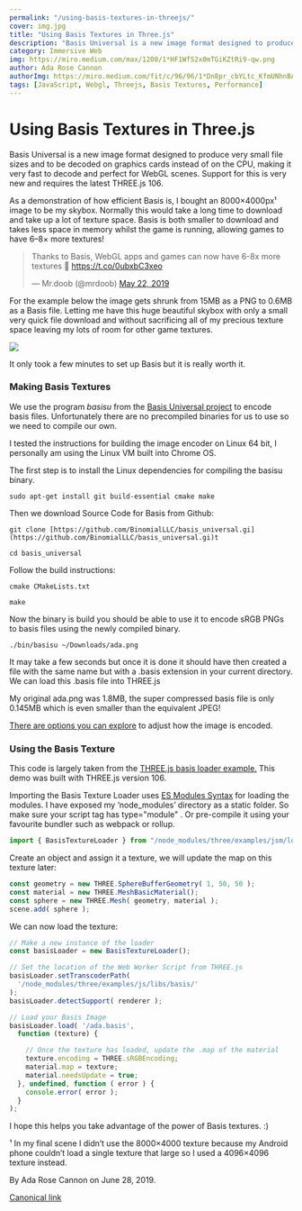 ```yaml
---
permalink: "/using-basis-textures-in-threejs/"
cover: img.jpg
title: "Using Basis Textures in Three.js"
description: "Basis Universal is a new image format designed to produce very small file sizes and to be decoded on graphics cards instead of on the CPU, making it very fast to decode and perfect for WebGL scenes. Support for this is very new and requires the latest THREE.js 106."
category: Immersive Web
img: https://miro.medium.com/max/1200/1*HF1WfS2x0mTGiKZtRi9-qw.png
author: Ada Rose Cannon
authorImg: https://miro.medium.com/fit/c/96/96/1*Dn8pr_cbYLtc_KfmUNhnBA.png
tags: [JavaScript, Webgl, Threejs, Basis Textures, Performance]
---
```


# Using Basis Textures in Three.js

Basis Universal is a new image format designed to produce very small file sizes and to be decoded on graphics cards instead of on the CPU, making it very fast to decode and perfect for WebGL scenes. Support for this is very new and requires the latest THREE.js 106.

As a demonstration of how efficient Basis is, I bought an 8000×4000px¹ image to be my skybox. Normally this would take a long time to download and take up a lot of texture space. Basis is both smaller to download and takes less space in memory whilst the game is running, allowing games to have 6–8× more textures!

<blockquote class="twitter-tweet" data-lang="en"><p lang="en" dir="ltr">Thanks to Basis, WebGL apps and games can now have 6-8x more textures 🤩 <a href="https://t.co/0ubxbC3xeo">https://t.co/0ubxbC3xeo</a></p>&mdash; Mr.doob (@mrdoob) <a href="https://twitter.com/mrdoob/status/1131271177735827456?ref_src=twsrc%5Etfw">May 22, 2019</a></blockquote>
<script async src="https://platform.twitter.com/widgets.js" charset="utf-8"></script>

For the example below the image gets shrunk from 15MB as a PNG to 0.6MB as a Basis file. Letting me have this huge beautiful skybox with only a small very quick file download and without sacrificing all of my precious texture space leaving my lots of room for other game textures.

![](https://cdn-images-1.medium.com/max/4794/1*HF1WfS2x0mTGiKZtRi9-qw.png)

It only took a few minutes to set up Basis but it is really worth it.

### Making Basis Textures

We use the program *basisu* from the [Basis Universal project](https://github.com/binomialLLC/basis_universal) to encode basis files. Unfortunately there are no precompiled binaries for us to use so we need to compile our own.

I tested the instructions for building the image encoder on Linux 64 bit, I personally am using the Linux VM built into Chrome OS.

The first step is to install the Linux dependencies for compiling the basisu binary.

    sudo apt-get install git build-essential cmake make

Then we download Source Code for Basis from Github:

    git clone [https://github.com/BinomialLLC/basis_universal.gi](https://github.com/BinomialLLC/basis_universal.gi)t

    cd basis_universal

Follow the build instructions:

    cmake CMakeLists.txt

    make

Now the binary is build you should be able to use it to encode sRGB PNGs to basis files using the newly compiled binary.

    ./bin/basisu ~/Downloads/ada.png

It may take a few seconds but once it is done it should have then created a file with the same name but with a .basis extension in your current directory. We can load this .basis file into THREE.js

My original ada.png was 1.8MB, the super compressed basis file is only 0.145MB which is even smaller than the equivalent JPEG!

[There are options you can explore](https://github.com/binomialLLC/basis_universal#command-line-compression-tool) to adjust how the image is encoded.

### Using the Basis Texture

This code is largely taken from the [THREE.js basis loader example.](https://threejs.org/examples/webgl_loader_texture_basis.html) This demo was built with THREE.js version 106.

Importing the Basis Texture Loader uses [ES Modules Syntax](https://developer.mozilla.org/en-US/docs/Web/JavaScript/Reference/Statements/import) for loading the modules. I have exposed my ‘node_modules’ directory as a static folder. So make sure your script tag has type="module" . Or pre-compile it using your favourite bundler such as webpack or rollup.

```js
import { BasisTextureLoader } from "/node_modules/three/examples/jsm/loaders/BasisTextureLoader.js";
```

Create an object and assign it a texture, we will update the map on this texture later:

```js
const geometry = new THREE.SphereBufferGeometry( 1, 50, 50 );
const material = new THREE.MeshBasicMaterial();
const sphere = new THREE.Mesh( geometry, material );
scene.add( sphere );
```

We can now load the texture:

```js
// Make a new instance of the loader
const basisLoader = new BasisTextureLoader();

// Set the location of the Web Worker Script from THREE.js
basisLoader.setTranscoderPath(
  '/node_modules/three/examples/js/libs/basis/'
);
basisLoader.detectSupport( renderer );

// Load your Basis Image
basisLoader.load( '/ada.basis',
  function (texture) {

    // Once the texture has loaded, update the .map of the material
    texture.encoding = THREE.sRGBEncoding;
    material.map = texture;
    material.needsUpdate = true;
  }, undefined, function ( error ) {
    console.error( error );
  }
);
```

I hope this helps you take advantage of the power of Basis textures. :)

¹ In my final scene I didn’t use the 8000×4000 texture because my Android phone couldn’t load a single texture that large so I used a 4096×4096 texture instead.



By Ada Rose Cannon on June 28, 2019.

[Canonical link](https://medium.com/samsung-internet-dev/using-basis-textures-in-three-js-6eb7e104447d)
